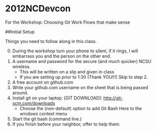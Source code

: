 2012NCDevcon
============

For the Workshop: Choosing Git Work Flows that make sense

##Initial Setup

Things you need to follow along in this class.

0. During the workshop turn your phone to silent, if it rings, I will embarrass you and the person on the other end.
1. A username and password for the secure (and much quicker) NCSU wireless.  
	* This will be written on a slip and given in class
	* If you are setting up prior to 1:30 (Thank YOU!!!) Skip to step 2.
2. A free account on github.com
3. Write your github.com username on the sheet that is being passed around.
4. Install git on your laptop: [GIT DOWNLOAD]: http://git-scm.com/downloads
	* Choose the (non-default) option to add Git Bash Here to the windows context menu
5. Start the git bash (command line.)
6. If you finish before your neighbor, offer to help them.
	